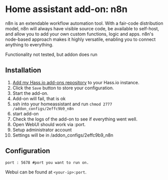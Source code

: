 # Home assistant add-on: n8n

n8n is an extendable workflow automation tool. With a fair-code distribution model, n8n will always have visible source code, be available to self-host, and allow you to add your own custom functions, logic and apps. n8n's node-based approach makes it highly versatile, enabling you to connect anything to everything.

Functionality not tested, but addon does run


## Installation


1. [Add my Hass.io add-ons repository][repository] to your Hass.io instance.
1. Click the `Save` button to store your configuration.
1. Start the add-on.
1. Add-on will fail, that is ok
1. ssh into your homeassistant and run `chmod 2777 /addon_configs/2effc9b9_n8n`
1. start add-on
1. Check the logs of the add-on to see if everything went well.
1. Open WebUI should work via <your-ip>:port.
1. Setup administrator account
1. Settings will be in /addon_configs/2effc9b9_n8n
## Configuration

```
port : 5678 #port you want to run on.
```

Webui can be found at `<your-ip>:port`.

[repository]: [https://github.com/ChristoffBo/homeassistant]

